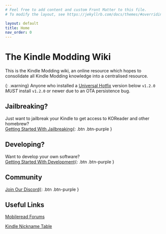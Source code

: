 ```yaml
---
# Feel free to add content and custom Front Matter to this file.
# To modify the layout, see https://jekyllrb.com/docs/themes/#overriding-theme-defaults

layout: default
title: Home
nav_order: 0
---
```


# The Kindle Modding Wiki
This is the Kindle Modding wiki, an online resource which hopes to consolidate all Kindle Modding knowledge into a centralised resource.

{: .warning}
Anyone who installed a [Universal Hotfix](/jailbreaking/post-jailbreak/setting-up-a-hotfix.html) version below `v1.2.0` *MUST* install `v1.2.0` or newer due to an OTA persistence bug.

## Jailbreaking?
Just want to jailbreak your Kindle to get access to KOReader and other homebrew?
<br/>
[Getting Started With Jailbreaking](/jailbreaking/getting-started){: .btn .btn-purple }

## Developing?
Want to develop your own software?
<br/>
[Getting Started With Development](/kindle-dev/getting-started){: .btn .btn-purple }

## Community
[Join Our Discord](https://dsc.gg/kindle-modding){: .btn .btn-purple }

## Useful Links
[Mobileread Forums](https://www.mobileread.com/forums/forumdisplay.php?f=150)

[Kindle Nickname Table](https://wiki.mobileread.com/wiki/Kindle_Serial_Numbers)